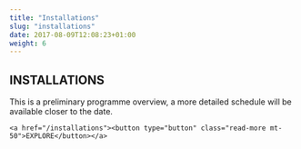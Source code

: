 ```yaml
---
title: "Installations"
slug: "installations"
date: 2017-08-09T12:08:23+01:00
weight: 6
---
```


<div class="row">
<div class="col-xs-12 col-md-9 mt-10">

<h2>INSTALLATIONS</h2>

<p>This is a preliminary programme overview, a more detailed schedule will be available closer to the date.</p>

    <a href="/installations"><button type="button" class="read-more mt-50">EXPLORE</button></a>
<br>
<br>


</div>
</div>